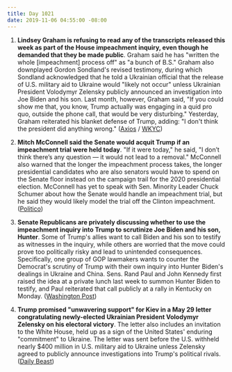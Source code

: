 ```yaml
---
title: Day 1021
date: 2019-11-06 04:55:00 -08:00
---
```


1. **Lindsey Graham is refusing to read any of the transcripts released this week as part of the House impeachment inquiry, even though he demanded that they be made public**. Graham said he has "written the whole \[impeachment\] process off" as "a bunch of B.S." Graham also downplayed Gordon Sondland's revised testimony, during which Sondland acknowledged that he told a Ukrainian official that the release of U.S. military aid to Ukraine would "likely not occur" unless Ukrainian President Volodymyr Zelensky publicly announced an investigation into Joe Biden and his son. Last month, however, Graham said, "If you could show me that, you know, Trump actually was engaging in a quid pro quo, outside the phone call, that would be very disturbing." Yesterday, Graham reiterated his blanket defense of Trump, adding: "I don't think the president did anything wrong." ([Axios](https://www.axios.com/lindsey-graham-gordon-sondland-ukraine-transcript-427b75e1-af3e-47bd-8590-8fb320738f78.html) / [WKYC](https://www.wkyc.com/article/news/nation-world/lindsey-graham-wont-read-impeachment-transcripts/507-5b8f1fe8-598f-480c-8190-e242f3b8cb25))

2. **Mitch McConnell said the Senate would acquit Trump if an impeachment trial were held today**. "If it were today," he said, "I don’t think there’s any question — it would not lead to a removal." McConnell also warned that the longer the impeachment process takes, the longer presidential candidates who are also senators would have to spend on the Senate floor instead on the campaign trail for the 2020 presidential election. McConnell has yet to speak with Sen. Minority Leader Chuck Schumer about how the Senate would handle an impeachment trial, but he said they would likely model the trial off the Clinton impeachment. ([Politico](https://www.politico.com/news/2019/11/05/mcconell-senate-acquit-trump-066103))

3. **Senate Republicans are privately discussing whether to use the impeachment inquiry into Trump to scrutinize Joe Biden and his son, Hunter**. Some of Trump's allies want to call Biden and his son to testify as witnesses in the inquiry, while others are worried that the move could prove too politically risky and lead to unintended consequences. Specifically, one group of GOP lawmakers wants to counter the Democrat's scrutiny of Trump with their own inquiry into Hunter Biden's dealings in Ukraine and China. Sens. Rand Paul and John Kennedy first raised the idea at a private lunch last week to summon Hunter Biden to testify, and Paul reiterated that call publicly at a rally in Kentucky on Monday. ([Washington Post](https://www.washingtonpost.com/politics/senate-republicans-consider-including-bidens-in-trump-impeachment-trial/2019/11/06/bde22272-fff3-11e9-8bab-0fc209e065a8_story.html))

4. **Trump promised "unwavering support" for Kiev in a May 29 letter congratulating newly-elected Ukrainian President Volodymyr Zelensky on his electoral victory**. The letter also includes an invitation to the White House, held up as a sign of the United States' enduring "commitment" to Ukraine. The letter was sent before the U.S. withheld nearly $400 million in U.S. military aid to Ukraine unless Zelensky agreed to publicly announce investigations into Trump's political rivals. ([Daily Beast](https://www.thedailybeast.com/trump-letter-promised-zelensky-unwavering-support-invited-him-to-white-house))
